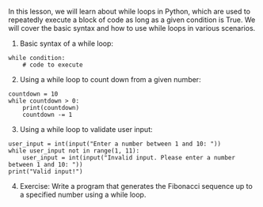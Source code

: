 In this lesson, we will learn about while loops in Python, which are used to repeatedly execute a block of code as long as a given condition is True. We will cover the basic syntax and how to use while loops in various scenarios.

1) Basic syntax of a while loop:

```
while condition:
    # code to execute
```

2) Using a while loop to count down from a given number:

```
countdown = 10
while countdown > 0:
    print(countdown)
    countdown -= 1
```

3) Using a while loop to validate user input:

```
user_input = int(input("Enter a number between 1 and 10: "))
while user_input not in range(1, 11):
    user_input = int(input("Invalid input. Please enter a number between 1 and 10: "))
print("Valid input!")
```

4) Exercise: Write a program that generates the Fibonacci sequence up to a specified number using a while loop.
